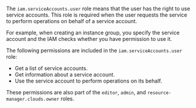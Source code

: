 The `iam.serviceAccounts.user` role means that the user has the right to use service accounts.
This role is required when the user requests the service to perform operations on behalf of a service account.

For example, when creating an instance group, you specify the service account and the IAM checks whether you have permission to use it.

The following permissions are included in the `iam.serviceAccounts.user` role:

* Get a list of service accounts.
* Get information about a service account.
* Use the service account to perform operations on its behalf.

These permissions are also part of the `editor`, `admin`, and `resource-manager.clouds.owner` roles.